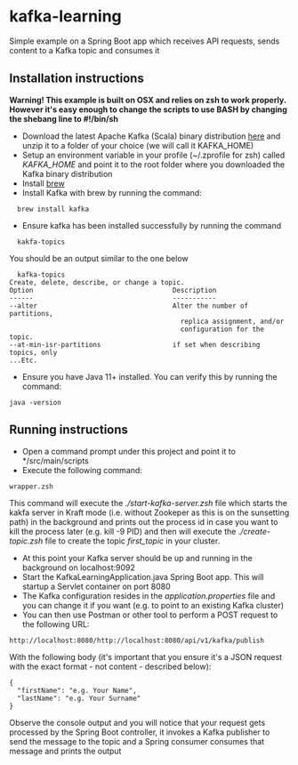 # kafka-learning

Simple example on a Spring Boot app which receives API requests, sends content to a Kafka topic and consumes it

## Installation instructions

**Warning! This example is built on OSX and relies on zsh to work properly. However it's easy enough to change the scripts to use BASH by changing the shebang line to #!/bin/sh**

- Download the latest Apache Kafka (Scala) binary distribution [here](https://kafka.apache.org/downloads) and unzip it to a folder of your choice (we will call it KAFKA_HOME)
- Setup an environment variable in your profile (~/.zprofile for zsh) called _KAFKA_HOME_ and point it to the root folder where you downloaded the Kafka binary distribution
- Install [brew](https://brew.sh)
- Install Kafka with brew by running the command:

```
  brew install kafka
```

- Ensure kafka has been installed successfully by running the command

```
  kakfa-topics
```

You should be an output similar to the one below

```
  kafka-topics
Create, delete, describe, or change a topic.
Option                                   Description
------                                   -----------
--alter                                  Alter the number of partitions,
                                           replica assignment, and/or
                                           configuration for the topic.
--at-min-isr-partitions                  if set when describing topics, only
...Etc.
```

- Ensure you have Java 11+ installed. You can verify this by running the command:

```
java -version
```

## Running instructions

- Open a command prompt under this project and point it to \*/src/main/scripts
- Execute the following command:

```
wrapper.zsh
```

This command will execute the _./start-kafka-server.zsh_ file which starts the kakfa server in Kraft mode (i.e. without Zookeper as this is on the sunsetting path) in the background and prints out the process id in case you want to kill the process later (e.g. kill -9 PID) and then will execute the _./create-topic.zsh_ file to create the topic _first_topic_ in your cluster.

- At this point your Kafka server should be up and running in the background on localhost:9092
- Start the KafkaLearningApplication.java Spring Boot app. This will startup a Servlet container on port 8080
- The Kafka configuration resides in the _application.properties_ file and you can change it if you want (e.g. to point to an existing Kafka cluster)
- You can then use Postman or other tool to perform a POST request to the following URL:

```
http://localhost:8080/http://localhost:8080/api/v1/kafka/publish
```

With the following body (it's important that you ensure it's a JSON request with the exact format - not content - described below):

```
{
  "firstName": "e.g. Your Name",
  "lastName": "e.g. Your Surname"
}
```

Observe the console output and you will notice that your request gets processed by the Spring Boot controller, it invokes a Kafka publisher to send the message to the topic and a Spring consumer consumes that message and prints the output
